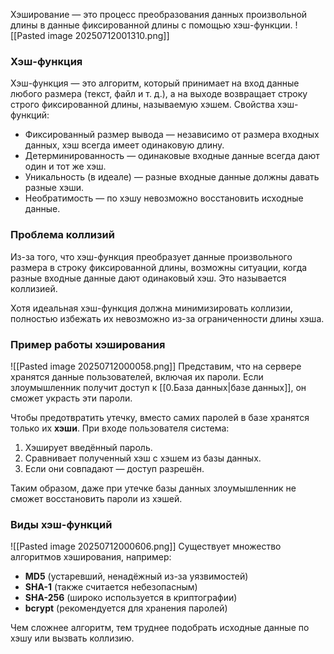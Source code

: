 Хэширование — это процесс преобразования данных произвольной длины в данные фиксированной длины с помощью хэш-функции.
![[Pasted image 20250712001310.png]]
### Хэш-функция
Хэш-функция — это алгоритм, который принимает на вход данные любого размера (текст, файл и т. д.), а на выходе возвращает строку строго фиксированной длины, называемую хэшем.
Свойства хэш-функций:
- Фиксированный размер вывода — независимо от размера входных данных, хэш всегда имеет одинаковую длину.
- Детерминированность — одинаковые входные данные всегда дают один и тот же хэш.
- Уникальность (в идеале) — разные входные данные должны давать разные хэши.
- Необратимость — по хэшу невозможно восстановить исходные данные.

### Проблема коллизий
Из-за того, что хэш-функция преобразует данные произвольного размера в строку фиксированной длины, возможны ситуации, когда разные входные данные дают одинаковый хэш. Это называется коллизией.

Хотя идеальная хэш-функция должна минимизировать коллизии, полностью избежать их невозможно из-за ограниченности длины хэша.


### Пример работы хэширования
![[Pasted image 20250712000058.png]]
Представим, что на сервере хранятся данные пользователей, включая их пароли. Если злоумышленник получит доступ к [[0.База данных|базе данных]], он сможет украсть эти пароли.

Чтобы предотвратить утечку, вместо самих паролей в базе хранятся только их **хэши**. При входе пользователя система:
1. Хэширует введённый пароль. 
2. Сравнивает полученный хэш с хэшем из базы данных.
3. Если они совпадают — доступ разрешён.

Таким образом, даже при утечке базы данных злоумышленник не сможет восстановить пароли из хэшей.

### Виды хэш-функций
![[Pasted image 20250712000606.png]]
Существует множество алгоритмов хэширования, например:
- **MD5** (устаревший, ненадёжный из-за уязвимостей)
- **SHA-1** (также считается небезопасным)
- **SHA-256** (широко используется в криптографии)
- **bcrypt** (рекомендуется для хранения паролей)

Чем сложнее алгоритм, тем труднее подобрать исходные данные по хэшу или вызвать коллизию.
